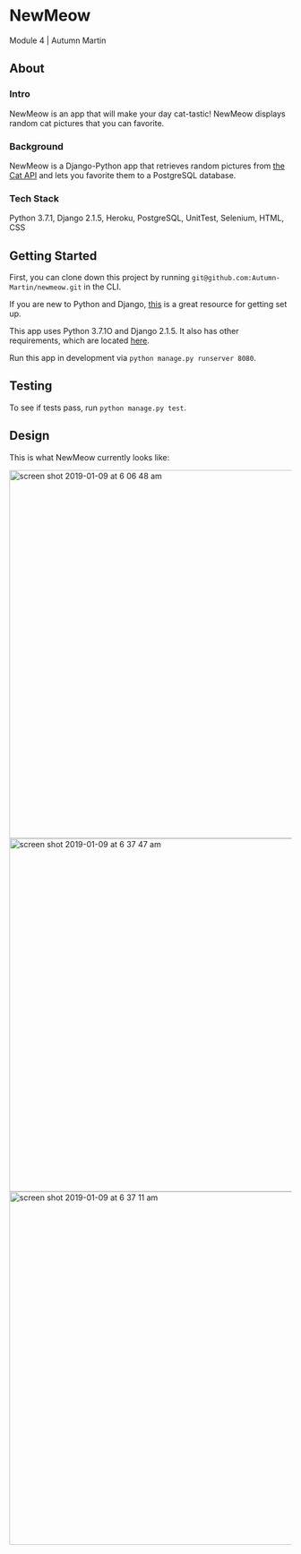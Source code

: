 # NewMeow
Module 4 | Autumn Martin

## About
### Intro
NewMeow is an app that will make your day cat-tastic! NewMeow displays random cat pictures that you can favorite.

### Background
NewMeow is a Django-Python app that retrieves random pictures from [the Cat API](https://thecatapi.com/) and lets you favorite them to a PostgreSQL database.

### Tech Stack
Python 3.7.1, Django 2.1.5, Heroku, PostgreSQL, UnitTest, Selenium, HTML, CSS

## Getting Started

First, you can clone down this project by running `git@github.com:Autumn-Martin/newmeow.git` in the CLI.

If you are new to Python and Django, [this](https://realpython.com/django-setup/) is a great resource for getting set up.

This app uses Python 3.7.1O and Django 2.1.5. It also has other requirements, which are located [here](https://github.com/Autumn-Martin/newmeow/blob/master/requirements.txt).

Run this app in development via `python manage.py runserver 8080`.

## Testing
To see if tests pass, run `python manage.py test`.

## Design
This is what NewMeow currently looks like: 

<img width="658" alt="screen shot 2019-01-09 at 6 06 48 am" src="https://user-images.githubusercontent.com/36902512/50902493-3c79f500-13d8-11e9-82a6-d5ac278f30b2.png">

<img width="631" alt="screen shot 2019-01-09 at 6 37 47 am" src="https://user-images.githubusercontent.com/36902512/50903822-fa52b280-13db-11e9-974b-8080b42f93f8.png">

<img width="631" alt="screen shot 2019-01-09 at 6 37 11 am" src="https://user-images.githubusercontent.com/36902512/50903829-ffaffd00-13db-11e9-88c0-c20140788994.png">
